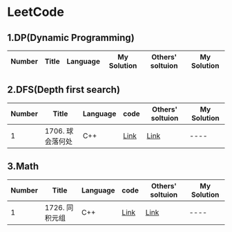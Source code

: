# LeetCode
## 1.DP(Dynamic Programming)
 Number  | Title  | Language   | My Solution    | Others' soltuion    | My Solution   
----  | ---- | -----  | ----   | ----   | ----  



## 2.DFS(Depth first search)
 Number  | Title  | Language   | code    | Others' soltuion    | My Solution  
----  | ---- | -----  | ----   | ----   | ----  
1  | 1706. 球会落何处 | C++  | [Link](https://github.com/TangDouOVO/LeetCode/blob/main/DFS/1%E7%90%83%E4%BC%9A%E8%90%BD%E4%BD%95%E5%A4%84.cpp)   | [Link](https://leetcode-cn.com/problems/where-will-the-ball-fall/solution/dfs-mo-ni-jian-dan-yi-dong-by-yfxu_0209-n602/)   | ----  



## 3.Math
 Number  | Title  | Language   | code    | Others' soltuion    | My Solution  
----  | ---- | -----  | ----   | ----   | ----  
1  | 1726. 同积元组 | C++  | [Link](https://github.com/TangDouOVO/LeetCode/blob/main/Math/1%E5%90%8C%E7%A7%AF%E5%85%83%E7%BB%84.cpp)   | [Link](https://leetcode-cn.com/problems/tuple-with-same-product/solution/c-ha-xi-huan-chong-si-lu-jie-jue-tle-by-drtg5/)   | ----  

